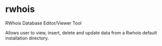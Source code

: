 # rwhois
RWhois Database Editor/Viewer Tool

Allows user to view, insert, delete and update data from a Rwhois default installation directory.
